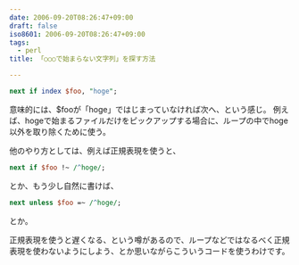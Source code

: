 ```yaml
---
date: 2006-09-20T08:26:47+09:00
draft: false
iso8601: 2006-09-20T08:26:47+09:00
tags:
  - perl
title: 「○○○で始まらない文字列」を探す方法

---
```


```perl
next if index $foo, "hoge";
```

意味的には、$fooが「hoge」ではじまっていなければ次へ、という感じ。
例えば、hogeで始まるファイルだけをピックアップする場合に、ループの中でhoge以外を取り除くために使う。

他のやり方としては、例えば正規表現を使うと、

```perl
next if $foo !~ /^hoge/;
```

とか、もう少し自然に書けば、

```perl
next unless $foo =~ /^hoge/;
```

とか。

正規表現を使うと遅くなる、という噂があるので、ループなどではなるべく正規表現を使わないようにしよう、とか思いながらこういうコードを使うわけです。
